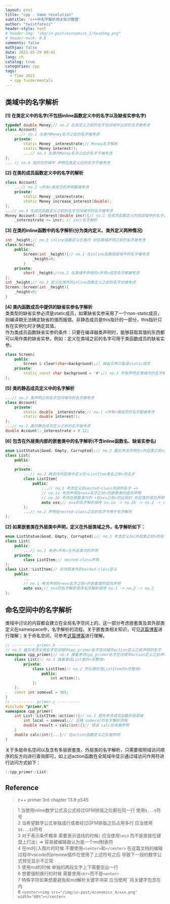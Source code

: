 ```yaml
---
layout: post
title: "cpp - name resolution"
subtitle: 'c++中名字解析相关知识整理'
author: "twistfatezz"
header-style: text
# header-img: "img/in-post/economics_1/headimg.png"
# header-mask: 0.8
comments: false 
mathjax: false 
date: 2021-05-29 09:42
lang: ch 
catalog: true 
categories: cpp 
tags:
  - Time 2021
  - cpp fundermentals
---
```


## 类域中的名字解析
**[1] 在类定义中的名字(不包括inline函数定义中的名字以及缺省实参名字)** <br>
```c++
typedef double Money;// no.2 在类定义之前的名字空间域中出现的名字被考虑
class Account{
    ...// no.1 在类内Money名字之前的名字被考虑
    private:
        static Money _interestrate;// Money名字解析
        static Money interest();
        ...// no.3 在类内Money名字之后的名字不被考虑
};
... // no.4 类所在的域中 声明在类定义后的名字不被考虑
```
**[2] 在类的成员函数定义中的名字的解析** <br>
```c++
class Account{
    ...// no.2 <所有>类成员的声明都被考虑
    private:
        static Money _interestrate;
        static Money increase_interest(double);
};
...// no.3 在成员函数定义之前的名字空间域中的名字被考虑
Money Account::interest(double incr){// no.1 在成员函数定义的局部域中的名字被考虑
    _interestrate += incr; // incr名字解析
```
**[3] 在类的inline函数中的名字解析(分为类内定义、类外定义两种情况)** <br>
```c++
int _height;// no.3 inline函数定义在类内 则在类域声明之前的名字被考虑
class Screen{
    public:
        Screen(int _height){// no.1 在inline函数局部域中的名字被考虑
            _height=0;
        }
    private:
        short _height;//no.2 在类域中声明的<所有>成员名字都被考虑
};
int _height;// no.3 定义在类外的inline函数定义之前的名字也被考虑
Screen::Screen(int _height){
    _height=0;
}
```
**[4] 类内函数成员中提供的缺省实参名字解析** <br>
类类型的缺省实参必须是static成员，如果缺省实参采用了一个non-static成员，则编译期无法确定缺省的值而报错。非静态成员是this指针的一部分，this指针只有在实例化时才确定其值。<br>
作为类成员函数缺省实参的条件：只要在编译器类声明时，能够获取其值的东西都可以用作类的缺省实参。例如：定义在类域之前的名字可用于类函数成员的缺省实参。
```c++
class Screen{
    public:
        Screen & clear(char=background);// 缺省实参只能是static成员
    private:
        static const char background = '#';// no.1 所有声明在类域内的名字都被考虑
};
```
**[5] 类的静态成员定义中的名字解析** <br>
```c++
...// no.2 类声明之前名字空间域中的名字被考虑
class Account{
    private:
        static double _interestrate;// no.1 <所有>类成员的名字都被考虑
        static double interest();
};
...// no.2 类的静态成员定义之前的名字被考虑
double Account::_interestrate = 0.12;
```
**[6] 包含在外层类内部的嵌套类中的名字解析(不含inline函数名、缺省实参名)** <br>
```c++
enum ListStatus{Good, Empty, Corrupted};// no.3 最后考虑声明在<外层类之前>的名字
class List{
    public:
        ...
    private:
        ...// no.2 再查找外层类中定义在<ListItem类名之前>的名字
        class ListItem{
            public:
                ...// no.1 考虑定义在nested-class内部的名字 => 
                // no.1a 考虑声明在<xxx名字之前>的嵌套类的成员声明 
                // no.1b 考虑在嵌套类内的 <在xxx之前>的出现的 外层类的成员声明
                auto xxx;// xxx的名字解析顺序 no.1a -> no.1b -> no.2 -> no.3
        };
        ...// no.2 声明在nested-class之后的名字不用于名字解析
};
```
**[2] 如果嵌套类在外层类中声明，定义在外层类域之外，名字解析如下：** <br>
```c++
enum ListStatue{Good, Empty, Corrupted};// no.3 考虑定义在<外层类之前>的名字声明
class List{
    public:
        ...// no.2 考虑<所有>在外层类内的声明
    private:
        class ListItem;// nested-class声明
};
class List::ListItem{// 在外层类外的nested-class定义
    public:
        ...
        // no.1 考虑声明在<xxx名字之前>的嵌套类的成员声明
        auto xxx;// xxx的名字解析顺序名字解析顺序 no.1 -> no.2 -> no.3
};
```

## 命名空间中的名字解析 
类域中讨论的内容都会建立在全局名字空间上的。这一部分考虑嵌套类及其外部类定义在namespace中，名字解析的流程。关于嵌套类相关知识，可见[这篇博客](/cpp/2021/05/29/post-cpp-nested-class/)进行理解；关于命名空间，可参考[这篇博客](/cpp/2021/05/07/post-cpp-namespace/)进行理解。
```c++
// ---------- primer.h ----------
// no.5 最后考虑全局名字空间域中cpp_primer名字空间域中action定义之前声明的名字
namespace cpp_primer{// no.4 接着考虑cpp_primer名字空间域中action定义之前声明的名字
    class List{// no.3 接着查找List类的<完整域>
        private:
            class ListItem{// no.2 然后再检查ListItem的<完整域>
                public:
                    int action();
            };
    };
    const int someval = 365;
}
// ---------- primer.c ----------
#include "priemr.h"
namespace cpp_primer{
    int List::ListItem::action(){// no.1 首先考虑成员函数的局部域 
        int local = someval;// 正确 someval的名字解析流程
        double result = calc(int){}// 错误 calc尚未被声明
    }
    double calc(int){...}// 在action函数定义之后被声明
}
```
关于多层命名空间以及含有多层嵌套类、外层类的名字解析，只需要按照域访问顺序的反方向进行查询即可，如上述action函数在全局域中显示通过域访问作用符进行访问方式如下：
```c++
::cpp_primer::List:
```

## Reference
> c++ primer 3rd chapter 13.9 p545 <br>

> 1 当使用inline数学公式且公式经过GFM排版之后都在同一行 使用`$...$`符号<br>
> 2 当希望数学公式单独成行或者经过GFM排版之后占用多行 应当使用`$$...$$`符号<br>
> 3 对于表示条件概率 需要表示竖线的时候`|` 应当使用`\mid` 而不是直接在键盘上打出`|` => 容易被编辑器认为是一个md制表符<br>
> 4 在md引入图片的时候 不要使用`<center>`和`</center>` 在这篇文档的编辑过程中vscode的preview插件在使用了上述符号之后 导致下一段的数学公式预览显示不正常<br>
> 5 使用md的时候 单独的两段文字上下需要空出一行<br>
> 6 想要强制换行的时候 需要使用`<br>`而不是`<enter>`<br>
> 7 特殊字符如果想要避免和md解析关键字冲突 应当使用``将关键字包含在内 <br>
> 8 `<center><img src="/img/in-post/economics_4/xxx.png" width="60%"></center>`
